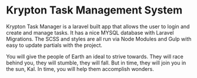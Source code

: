 # Krypton Task Management System

Krypton Task Manager is a laravel built app that allows the user to login and create and manage tasks. It has a nice 
MYSQL database with Laravel Migrations. The SCSS and styles are all run via Node Modules and Gulp with easy to update
partials with the project. 

You will give the people of Earth an ideal to strive towards. They will race behind you, they will stumble, 
they will fall. But in time, they will join you in the sun, Kal. In time, you will help them accomplish wonders.

